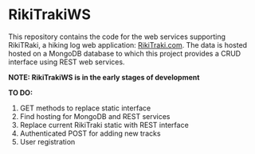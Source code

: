 # RikiTrakiWS

This repository contains the code for the web services supporting RikiTRaki, a hiking log web application: [RikiTraki.com](http://rikitraki.com). The data is hosted hosted on a MongoDB database to which this project provides a CRUD interface using REST web services.

**NOTE: RikiTrakiWS is in the early stages of development**

**TO DO:**

1. GET methods to replace static interface
2. Find hosting for MongoDB and REST services
3. Replace current RikiTraki static with REST interface
4. Authenticated POST for adding new tracks
5. User registration
